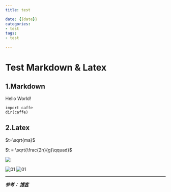 ```yaml
---
title: test

date: {{date}}
categories:
- test
tags:
- test

---
```



# Test Markdown & Latex #
## 1.Markdown ##
Hello World!

    import caffe
    dir(caffe)

## 2.Latex ##

$t=\sqrt{ma}$

$t = \sqrt{\frac{2h}{g}\qquad}$



![](https://i.loli.net/2019/09/23/pnXYRj5ilK2NEBy.png)

![01](https://i.loli.net/2019/09/26/ySi8TU3jtCWxpNa.png)
![01](https://i.loli.net/2019/09/25/Lfx9nogeA3h6rSX.png)

---
***参考：
[博客](https://blog.51cto.com/yucanghai/1715170)***
